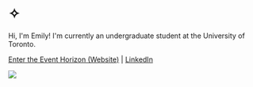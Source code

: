 # ✧

Hi, I'm Emily! I'm currently an undergraduate student at the University of Toronto.

[Enter the Event Horizon (Website)](https://emilysu.me) | [LinkedIn](https://www.linkedin.com/in/emilyzsu/)

<picture>
<source 
  srcset="https://github-readme-stats.vercel.app/api?username=moonsdust&show_icons=true&theme=rose_pine&count_private=true&hide_rank=true"
  media="(prefers-color-scheme: dark)"
/>
<source
  srcset="https://github-readme-stats.vercel.app/api?username=moonsdust&show_icons=true&count_private=true&hide_rank=true"
  media="(prefers-color-scheme: light), (prefers-color-scheme: no-preference)"
/>
<img src="https://github-readme-stats.vercel.app/api?username=moonsdust&show_icons=true&count_private=true&hide_rank=true" />
</picture>
